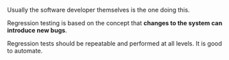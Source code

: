Usually the software developer themselves is the one doing this.

Regression testing is based on the concept that **changes to the system can introduce new bugs**.

Regression tests should be repeatable and performed at all levels. It is good to automate.